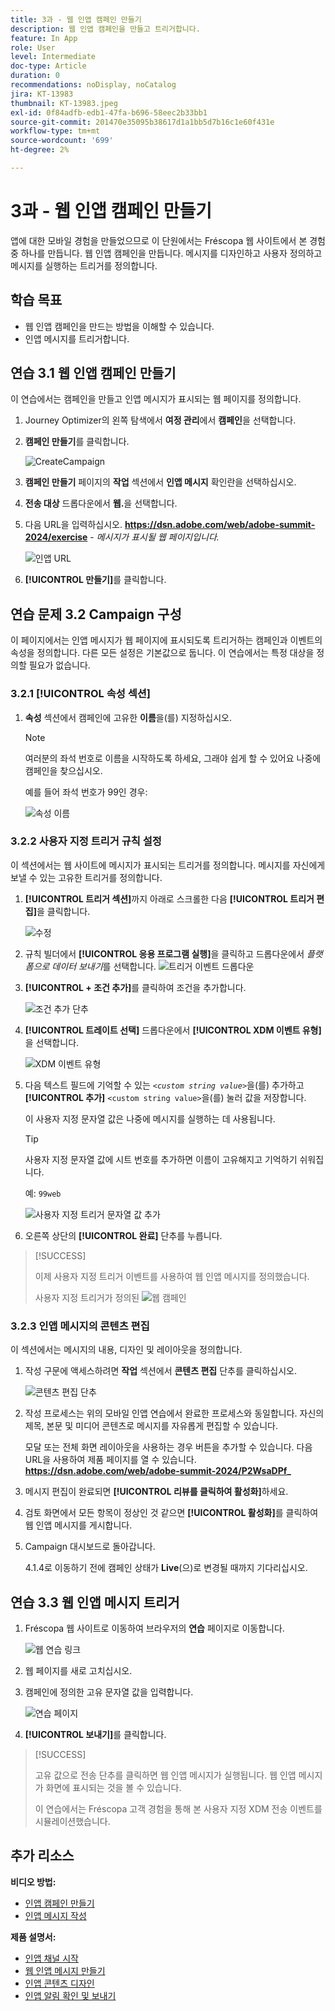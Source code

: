 ```yaml
---
title: 3과 - 웹 인앱 캠페인 만들기
description: 웹 인앱 캠페인을 만들고 트리거합니다.
feature: In App
role: User
level: Intermediate
doc-type: Article
duration: 0
recommendations: noDisplay, noCatalog
jira: KT-13983
thumbnail: KT-13983.jpeg
exl-id: 0f84adfb-edb1-47fa-b696-58eec2b33bb1
source-git-commit: 201470e35095b38617d1a1bb5d7b16c1e60f431e
workflow-type: tm+mt
source-wordcount: '699'
ht-degree: 2%

---
```


# 3과 - 웹 인앱 캠페인 만들기

앱에 대한 모바일 경험을 만들었으므로 이 단원에서는 Fréscopa 웹 사이트에서 본 경험 중 하나를 만듭니다. 웹 인앱 캠페인을 만듭니다. 메시지를 디자인하고 사용자 정의하고 메시지를 실행하는 트리거를 정의합니다.

## 학습 목표

* 웹 인앱 캠페인을 만드는 방법을 이해할 수 있습니다.
* 인앱 메시지를 트리거합니다.

## 연습 3.1 웹 인앱 캠페인 만들기

이 연습에서는 캠페인을 만들고 인앱 메시지가 표시되는 웹 페이지를 정의합니다.

1. Journey Optimizer의 왼쪽 탐색에서 **여정 관리**&#x200B;에서 **캠페인**&#x200B;을 선택합니다.

1. **캠페인 만들기**&#x200B;를 클릭합니다.

   ![CreateCampaign](/help/summit-labs/summit-lab-2024/l820-lab-workbook/assets/4-1-create-campaign.png)

1. **캠페인 만들기** 페이지의 **작업** 섹션에서 **인앱 메시지** 확인란을 선택하십시오.

1. **전송 대상** 드롭다운에서 **웹.**&#x200B;을 선택합니다.

1. 다음 URL을 입력하십시오. **https://dsn.adobe.com/web/adobe-summit-2024/exercise** - *메시지가 표시될 웹 페이지입니다.*

   ![인앱 URL](/help/summit-labs/summit-lab-2024/l820-lab-workbook/assets/4-1-1-in-app-url.png)

1. **[!UICONTROL 만들기]**&#x200B;를 클릭합니다.

## 연습 문제 3.2 Campaign 구성

이 페이지에서는 인앱 메시지가 웹 페이지에 표시되도록 트리거하는 캠페인과 이벤트의 속성을 정의합니다. 다른 모든 설정은 기본값으로 둡니다. 이 연습에서는 특정 대상을 정의할 필요가 없습니다.

### 3.2.1 [!UICONTROL 속성 섹션]

1. **속성** 섹션에서 캠페인에 고유한 **이름**&#x200B;을(를) 지정하십시오.

   >[!NOTE]
   > 여러분의 좌석 번호로 이름을 시작하도록 하세요, 그래야 쉽게 할 수 있어요
   > 나중에 캠페인을 찾으십시오.
   > 
   > 예를 들어 좌석 번호가 99인 경우: 
   >
   > ![속성 이름](/help/summit-labs/summit-lab-2024/l820-lab-workbook/assets/4-1-2-properties-name.png)


### 3.2.2 사용자 지정 트리거 규칙 설정

이 섹션에서는 웹 사이트에 메시지가 표시되는 트리거를 정의합니다. 메시지를 자신에게 보낼 수 있는 고유한 트리거를 정의합니다.

1. **[!UICONTROL 트리거 섹션]**&#x200B;까지 아래로 스크롤한 다음 **[!UICONTROL 트리거 편집]**&#x200B;을 클릭합니다.

   ![수정](/help/summit-labs/summit-lab-2024/l820-lab-workbook/assets/3-2-1-2-edit-triggers.png)

1. 규칙 빌더에서 **[!UICONTROL 응용 프로그램 실행]**&#x200B;을 클릭하고 드롭다운에서 *플랫폼으로 데이터 보내기*를 선택합니다.
   ![트리거 이벤트 드롭다운](/help/summit-labs/summit-lab-2024/l820-lab-workbook/assets/trigger-drop-down-sent-to-platform.png)

1. **[!UICONTROL + 조건 추가]**&#x200B;를 클릭하여 조건을 추가합니다.

   ![조건 추가 단추](/help/summit-labs/summit-lab-2024/l820-lab-workbook/assets/3-2-1-3-add-condition.png)

1. **[!UICONTROL 트레이트 선택]** 드롭다운에서 **[!UICONTROL XDM 이벤트 유형]**&#x200B;을 선택합니다.

   ![XDM 이벤트 유형](/help/summit-labs/summit-lab-2024/l820-lab-workbook/assets/4-1-2-dropdown-xdm-event.png)


1. 다음 텍스트 필드에 기억할 수 있는 *`<custom string value>`*&#x200B;을(를) 추가하고 **[!UICONTROL 추가]** `<custom string value>`을(를) 눌러 값을 저장합니다.

   이 사용자 지정 문자열 값은 나중에 메시지를 실행하는 데 사용됩니다.

   >[!TIP]
   > 사용자 지정 문자열 값에 시트 번호를 추가하면 이름이 고유해지고 기억하기 쉬워집니다.
   > 
   > 예: `99web`
   > 

   ![사용자 지정 트리거 문자열 값 추가](/help/summit-labs/summit-lab-2024/l820-lab-workbook/assets/4-1-2-add-custom-trigger-dropdown.png)

1. 오른쪽 상단의 **[!UICONTROL 완료]** 단추를 누릅니다.

>[!SUCCESS]
>
>이제 사용자 지정 트리거 이벤트를 사용하여 웹 인앱 메시지를 정의했습니다.
>
>사용자 지정 트리거가 정의된 ![웹 캠페인](/help/summit-labs/summit-lab-2024/l820-lab-workbook/assets/4-1-2-2-web-campaign-with-custom-trigger.png)


### 3.2.3 인앱 메시지의 콘텐츠 편집

이 섹션에서는 메시지의 내용, 디자인 및 레이아웃을 정의합니다.

1. 작성 구문에 액세스하려면 **작업** 섹션에서 **콘텐츠 편집** 단추를 클릭하십시오.

   ![콘텐츠 편집 단추](/help/summit-labs/summit-lab-2024/l820-lab-workbook/assets/3-1-3-1-edit-content-button.png)

1. 작성 프로세스는 위의 모바일 인앱 연습에서 완료한 프로세스와 동일합니다. 자신의 제목, 본문 및 미디어 콘텐츠로 메시지를 자유롭게 편집할 수 있습니다.

   모달 또는 전체 화면 레이아웃을 사용하는 경우 버튼을 추가할 수 있습니다. 다음 URL을 사용하여 제품 페이지를 열 수 있습니다. **https://dsn.adobe.com/web/adobe-summit-2024/P2WsaDPf_**

1. 메시지 편집이 완료되면 **[!UICONTROL 리뷰를 클릭하여 활성화]**&#x200B;하세요.

1. 검토 화면에서 모든 항목이 정상인 것 같으면 **[!UICONTROL 활성화]**&#x200B;를 클릭하여 웹 인앱 메시지를 게시합니다.

1. Campaign 대시보드로 돌아갑니다.

   4.1.4로 이동하기 전에 캠페인 상태가 **Live**(으)로 변경될 때까지 기다리십시오.

## 연습 3.3 웹 인앱 메시지 트리거

1. Fréscopa 웹 사이트로 이동하여 브라우저의 **연습** 페이지로 이동합니다.

   ![웹 연습 링크](/help/summit-labs/summit-lab-2024/l820-lab-workbook/assets/4-2-frescopa-web-exercise-link.png)

1. 웹 페이지를 새로 고치십시오.

1. 캠페인에 정의한 고유 문자열 값을 입력합니다.

   ![연습 페이지](/help/summit-labs/summit-lab-2024/l820-lab-workbook/assets/4-2-exercise-page.png)

1. **[!UICONTROL 보내기]**&#x200B;를 클릭합니다.

>[!SUCCESS]
>
>고유 값으로 전송 단추를 클릭하면 웹 인앱 메시지가 실행됩니다. 웹 인앱 메시지가 화면에 표시되는 것을 볼 수 있습니다.
>
>이 연습에서는 Fréscopa 고객 경험을 통해 본 사용자 지정 XDM 전송 이벤트를 시뮬레이션했습니다.


## 추가 리소스

**비디오 방법:**

* [인앱 캠페인 만들기](/help/channels/create-an-in-app-campaign.md)
* [인앱 메시지 작성](/help/channels/author-in-app-messages.md)

**제품 설명서:**

* [인앱 채널 시작](https://experienceleague.adobe.com/en/docs/journey-optimizer/using/in-app/get-started-in-app)
* [웹 인앱 메시지 만들기](https://experienceleague.adobe.com/en/docs/journey-optimizer/using/in-app/create-in-app-web)
* [인앱 콘텐츠 디자인](https://experienceleague.adobe.com/en/docs/journey-optimizer/using/in-app/design-in-app)
* [인앱 알림 확인 및 보내기](https://experienceleague.adobe.com/en/docs/journey-optimizer/using/in-app/send-in-app)
